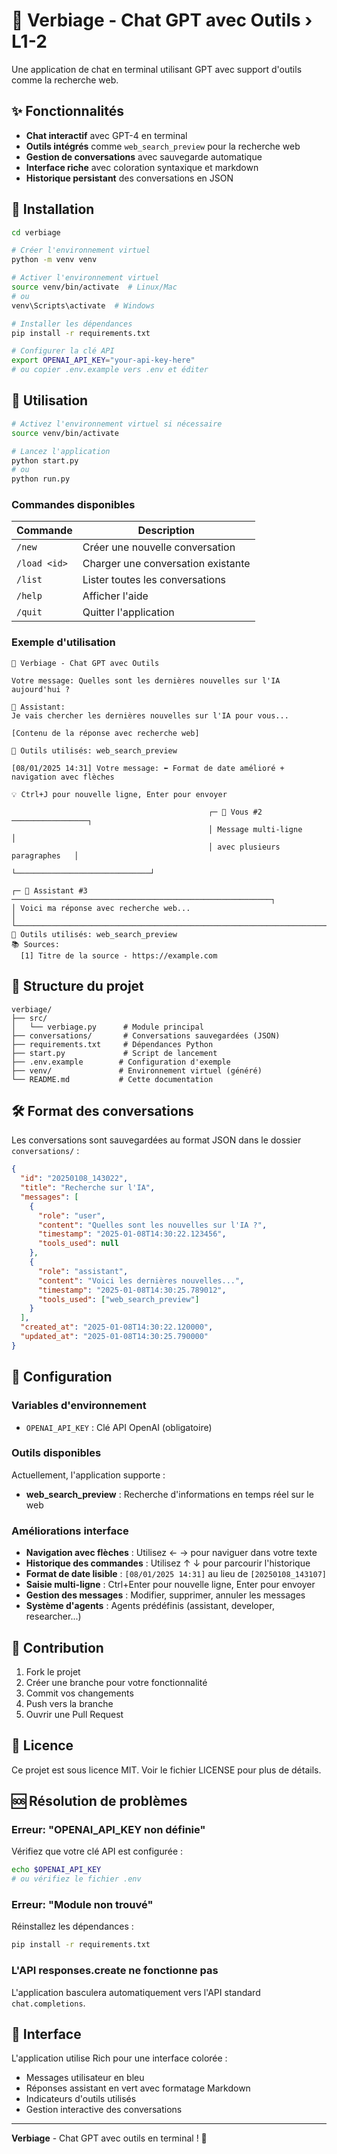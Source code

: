 # 🤖 Verbiage - Chat GPT avec Outils › L1-2

Une application de chat en terminal utilisant GPT avec support d'outils comme la recherche web.

## ✨ Fonctionnalités

- **Chat interactif** avec GPT-4 en terminal
- **Outils intégrés** comme `web_search_preview` pour la recherche web
- **Gestion de conversations** avec sauvegarde automatique
- **Interface riche** avec coloration syntaxique et markdown
- **Historique persistant** des conversations en JSON

## 🚀 Installation

```bash
cd verbiage

# Créer l'environnement virtuel
python -m venv venv

# Activer l'environnement virtuel
source venv/bin/activate  # Linux/Mac
# ou
venv\Scripts\activate  # Windows

# Installer les dépendances
pip install -r requirements.txt

# Configurer la clé API
export OPENAI_API_KEY="your-api-key-here"
# ou copier .env.example vers .env et éditer
```

## 🎯 Utilisation

```bash
# Activez l'environnement virtuel si nécessaire
source venv/bin/activate

# Lancez l'application
python start.py
# ou
python run.py
```

### Commandes disponibles

| Commande | Description |
|----------|-------------|
| `/new` | Créer une nouvelle conversation |
| `/load <id>` | Charger une conversation existante |
| `/list` | Lister toutes les conversations |
| `/help` | Afficher l'aide |
| `/quit` | Quitter l'application |

### Exemple d'utilisation

```
🤖 Verbiage - Chat GPT avec Outils

Votre message: Quelles sont les dernières nouvelles sur l'IA aujourd'hui ?

🤖 Assistant:
Je vais chercher les dernières nouvelles sur l'IA pour vous...

[Contenu de la réponse avec recherche web]

🔧 Outils utilisés: web_search_preview

[08/01/2025 14:31] Votre message: ⬅️ Format de date amélioré + navigation avec flèches

💡 Ctrl+J pour nouvelle ligne, Enter pour envoyer

                                            ┌─ 👤 Vous #2 ─────────────────┐
                                            │ Message multi-ligne          │
                                            │ avec plusieurs paragraphes   │
                                            └──────────────────────────────┘

┌─ 🤖 Assistant #3 ──────────────────────────────────────────────────────────┐
│ Voici ma réponse avec recherche web...                                     │
└─────────────────────────────────────────────────────────────────────────────┘
🔧 Outils utilisés: web_search_preview
📚 Sources:
  [1] Titre de la source - https://example.com
```

## 📁 Structure du projet

```
verbiage/
├── src/
│   └── verbiage.py      # Module principal
├── conversations/       # Conversations sauvegardées (JSON)
├── requirements.txt     # Dépendances Python
├── start.py             # Script de lancement
├── .env.example        # Configuration d'exemple
├── venv/               # Environnement virtuel (généré)
└── README.md           # Cette documentation
```

## 🛠️ Format des conversations

Les conversations sont sauvegardées au format JSON dans le dossier `conversations/` :

```json
{
  "id": "20250108_143022",
  "title": "Recherche sur l'IA",
  "messages": [
    {
      "role": "user",
      "content": "Quelles sont les nouvelles sur l'IA ?",
      "timestamp": "2025-01-08T14:30:22.123456",
      "tools_used": null
    },
    {
      "role": "assistant",
      "content": "Voici les dernières nouvelles...",
      "timestamp": "2025-01-08T14:30:25.789012",
      "tools_used": ["web_search_preview"]
    }
  ],
  "created_at": "2025-01-08T14:30:22.120000",
  "updated_at": "2025-01-08T14:30:25.790000"
}
```

## 🔧 Configuration

### Variables d'environnement

- `OPENAI_API_KEY` : Clé API OpenAI (obligatoire)

### Outils disponibles

Actuellement, l'application supporte :
- **web_search_preview** : Recherche d'informations en temps réel sur le web

### Améliorations interface
- **Navigation avec flèches** : Utilisez ← → pour naviguer dans votre texte
- **Historique des commandes** : Utilisez ↑ ↓ pour parcourir l'historique
- **Format de date lisible** : `[08/01/2025 14:31]` au lieu de `[20250108_143107]`
- **Saisie multi-ligne** : Ctrl+Enter pour nouvelle ligne, Enter pour envoyer
- **Gestion des messages** : Modifier, supprimer, annuler les messages
- **Système d'agents** : Agents prédéfinis (assistant, developer, researcher...)

## 🤝 Contribution

1. Fork le projet
2. Créer une branche pour votre fonctionnalité
3. Commit vos changements
4. Push vers la branche
5. Ouvrir une Pull Request

## 📄 Licence

Ce projet est sous licence MIT. Voir le fichier LICENSE pour plus de détails.

## 🆘 Résolution de problèmes

### Erreur: "OPENAI_API_KEY non définie"
Vérifiez que votre clé API est configurée :
```bash
echo $OPENAI_API_KEY
# ou vérifiez le fichier .env
```

### Erreur: "Module non trouvé"
Réinstallez les dépendances :
```bash
pip install -r requirements.txt
```

### L'API responses.create ne fonctionne pas
L'application basculera automatiquement vers l'API standard `chat.completions`.

## 🎨 Interface

L'application utilise Rich pour une interface colorée :
- Messages utilisateur en bleu
- Réponses assistant en vert avec formatage Markdown
- Indicateurs d'outils utilisés
- Gestion interactive des conversations

---

**Verbiage** - Chat GPT avec outils en terminal ! 🤖
